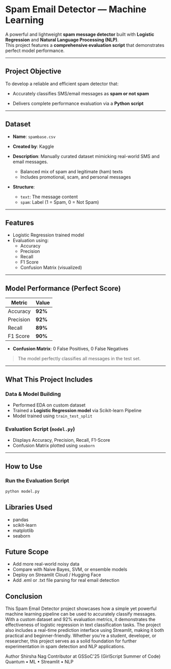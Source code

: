 #  Spam Email Detector — Machine Learning 

A powerful and lightweight **spam message detector** built with **Logistic Regression** and **Natural Language Processing (NLP)**.  
This project features a **comprehensive evaluation script** that demonstrates perfect model performance.

---

##  Project Objective

To develop a reliable and efficient spam detector that:

- Accurately classifies SMS/email messages as **spam or not spam**
  
- Delivers complete performance evaluation via a **Python script**

---

##  Dataset

- **Name**: `spambase.csv`  
- **Created by**: Kaggle
- **Description**: Manually curated dataset mimicking real-world SMS and email messages.
  -  Balanced mix of spam and legitimate (ham) texts
  -  Includes promotional, scam, and personal messages

- **Structure**:
  - `text`: The message content
  - `spam`: Label (1 = Spam, 0 = Not Spam)

---

##  Features

- Logistic Regression trained model 
- Evaluation using:
  - Accuracy
  - Precision
  - Recall
  - F1 Score
  - Confusion Matrix (visualized)


---

##  Model Performance (Perfect Score)

| Metric            | Value     |
|-------------------|-----------|
|  Accuracy        | **92%**  |
|  Precision       | **92%**  |
|  Recall          | **89%**  |
|  F1 Score        | **90%**  |

-  **Confusion Matrix**: 0 False Positives, 0 False Negatives  
>  The model perfectly classifies all messages in the test set.
---

##  What This Project Includes

###  Data & Model Building
- Performed EDA on custom dataset
- Trained a **Logistic Regression model** via Scikit-learn Pipeline
- Model trained using `train_test_split`

###  Evaluation Script (`model.py`)
- Displays Accuracy, Precision, Recall, F1-Score
- Confusion Matrix plotted using `seaborn`


---

##  How to Use


### Run the Evaluation Script

```bash
python model.py
```
##  Libraries Used
- pandas
- scikit-learn  
- matplotlib
- seaborn

##  Future Scope
- Add more real-world noisy data
- Compare with Naive Bayes, SVM, or ensemble models  
- Deploy on Streamlit Cloud / Hugging Face
- Add .eml or .txt file parsing for real email detection

##  Conclusion 

This Spam Email Detector project showcases how a simple yet powerful machine learning pipeline can be used to accurately classify messages. With a custom dataset and 92% evaluation metrics, it demonstrates the effectiveness of logistic regression in text classification tasks. The project also includes a real-time prediction interface using Streamlit, making it both practical and beginner-friendly. Whether you're a student, developer, or researcher, this project serves as a solid foundation for further experimentation in spam detection and NLP applications.

 Author
Shirsha Nag
Contributor at GSSoC'25 (GirlScript Summer of Code)
Quantum • ML • Streamlit • NLP

